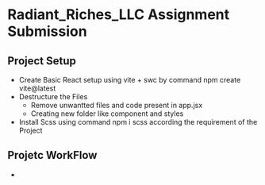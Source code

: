 # Radiant_Riches_LLC Assignment Submission

## Project Setup

- Create Basic React setup using vite + swc by command npm create vite@latest
- Destructure the Files 
    - Remove unwantted files and code present in app.jsx
    - Creating new folder like component and styles
- Install Scss using command npm i scss according the requirement of the Project

## Projetc WorkFlow

- 